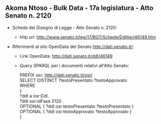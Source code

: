 ## Akoma Ntoso - Bulk Data - 17a legislatura - Atto Senato n. 2120 ##

* Scheda del Disegno di Legge - Atto Senato n. 2120:
	* http url: http://www.senato.it/leg/17/BGT/Schede/Ddliter/46149.htm

* Riferimenti al sito OpenData del Senato http://dati.senato.it/:
	* Link OpenData: http://dati.senato.it/ddl/46149
	* Query SPARQL per i documenti relativi all'Atto Senato:

        PREFIX osr: <http://dati.senato.it/osr/>  
		SELECT DISTINCT ?testoPresentato ?testoApprovato  
		WHERE  
		{  
		    ?ddl a osr:Ddl.  
		    ?ddl osr:idFase 2120 .  
		    OPTIONAL { ?ddl osr:testoPresentato ?testoPresentato }  
		    OPTIONAL { ?ddl osr:testoApprovato ?testoApprovato }  
		}
		